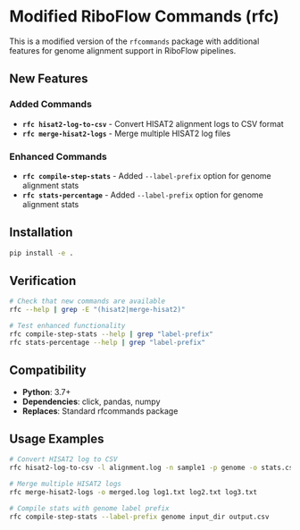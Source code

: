 # Modified RiboFlow Commands (rfc)

This is a modified version of the `rfcommands` package with additional features for genome alignment support in RiboFlow pipelines.

## New Features

### Added Commands
- **`rfc hisat2-log-to-csv`** - Convert HISAT2 alignment logs to CSV format
- **`rfc merge-hisat2-logs`** - Merge multiple HISAT2 log files

### Enhanced Commands
- **`rfc compile-step-stats`** - Added `--label-prefix` option for genome alignment stats
- **`rfc stats-percentage`** - Added `--label-prefix` option for genome alignment stats

## Installation

```bash
pip install -e .
```

## Verification

```bash
# Check that new commands are available
rfc --help | grep -E "(hisat2|merge-hisat2)"

# Test enhanced functionality
rfc compile-step-stats --help | grep "label-prefix"
rfc stats-percentage --help | grep "label-prefix"
```

## Compatibility

- **Python**: 3.7+
- **Dependencies**: click, pandas, numpy
- **Replaces**: Standard rfcommands package

## Usage Examples

```bash
# Convert HISAT2 log to CSV
rfc hisat2-log-to-csv -l alignment.log -n sample1 -p genome -o stats.csv

# Merge multiple HISAT2 logs
rfc merge-hisat2-logs -o merged.log log1.txt log2.txt log3.txt

# Compile stats with genome label prefix
rfc compile-step-stats --label-prefix genome input_dir output.csv
```